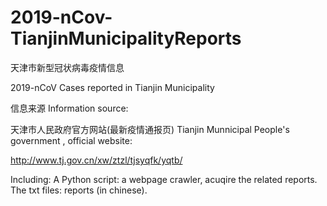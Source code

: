 # 2019-nCov-TianjinMunicipalityReports
天津市新型冠状病毒疫情信息

2019-nCoV Cases reported in Tianjin Municipality

信息来源 Information source:

天津市人民政府官方网站(最新疫情通报页) Tianjin Munnicipal People's government , official website:

http://www.tj.gov.cn/xw/ztzl/tjsyqfk/yqtb/

Including: A Python script: a webpage crawler, acuqire the related reports. The txt files: reports (in chinese).
